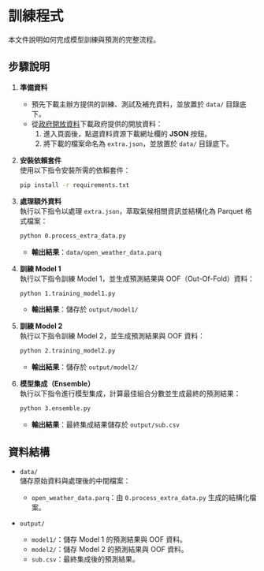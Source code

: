 # 訓練程式

本文件說明如何完成模型訓練與預測的完整流程。

## 步驟說明

1. **準備資料**  
   - 預先下載主辦方提供的訓練、測試及補充資料，並放置於 `data/` 目錄底下。
   - 從[政府開放資料](https://data.gov.tw/dataset/33029)下載政府提供的開放資料：
     1. 進入頁面後，點選資料資源下載網址欄的 **JSON** 按鈕。
     2. 將下載的檔案命名為 `extra.json`，並放置於 `data/` 目錄底下。

2. **安裝依賴套件**  
   使用以下指令安裝所需的依賴套件：
   ```bash
   pip install -r requirements.txt
   ```

3. **處理額外資料**  
   執行以下指令以處理 `extra.json`，萃取氣候相關資訊並結構化為 Parquet 格式檔案：
   ```bash
   python 0.process_extra_data.py
   ```
   - **輸出結果**：`data/open_weather_data.parq`

4. **訓練 Model 1**  
   執行以下指令訓練 Model 1，並生成預測結果與 OOF（Out-Of-Fold）資料：
   ```bash
   python 1.training_model1.py
   ```
   - **輸出結果**：儲存於 `output/model1/`

5. **訓練 Model 2**  
   執行以下指令訓練 Model 2，並生成預測結果與 OOF 資料：
   ```bash
   python 2.training_model2.py
   ```
   - **輸出結果**：儲存於 `output/model2/`

6. **模型集成（Ensemble）**  
   執行以下指令進行模型集成，計算最佳組合分數並生成最終的預測結果：
   ```bash
   python 3.ensemble.py
   ```
   - **輸出結果**：最終集成結果儲存於 `output/sub.csv`

## 資料結構

- `data/`  
  儲存原始資料與處理後的中間檔案：
  - `open_weather_data.parq`：由 `0.process_extra_data.py` 生成的結構化檔案。

- `output/`  
  - `model1/`：儲存 Model 1 的預測結果與 OOF 資料。
  - `model2/`：儲存 Model 2 的預測結果與 OOF 資料。
  - `sub.csv`：最終集成後的預測結果。